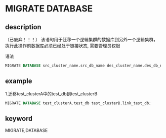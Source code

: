 # MIGRATE DATABASE

## description

（已废弃！！！）
该语句用于迁移一个逻辑集群的数据库到另外一个逻辑集群，执行此操作前数据库必须已经处于链接状态, 需要管理员权限

语法

```sql
MIGRATE DATABASE src_cluster_name.src_db_name des_cluster_name.des_db_name
```

## example

1.迁移test_clusterA中的test_db到test_clusterB

```sql
MIGRATE DATABASE test_clusterA.test_db test_clusterB.link_test_db;
```

## keyword

MIGRATE,DATABASE
